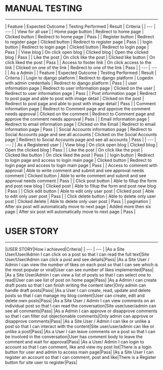 # MANUAL TESTING
***
| Feature | Expected Outcome | Testing Performed | Result | Criteria  |
| --- | --- |
| View for all use |
| Home page button | Redirect to home page | Clicked button | Redirect to home page | Pass  |
| Register button | Redirect to register page | Clicked button | Redirect to register page | Pass  |
| login button | Redirect to login page | Clicked button | Redirect to login page | Pass  |
| View blog | On click open blog | Clicked blog | Open the clicked blog | Pass  |
| Like the post | On click like the post | Clicked like button | On click liked the post | Pass  |
| Access to footer link | On click access to the link | Clicked on one of the link | Redirect to one of the link | Pass  |
| --- | --- |
| As a Admin |
| Feature | Expected Outcome | Testing Performed | Result | Criteria  |
| Login to django platform | Redirect to django platform | Logedin with admin credentials | Redirect to django platform | Pass  |
| user information page | Redirect to user information page | Clicked on the user | Redirect to user information page | Pass  |
| Post information page | Redirect to post page and able to post with image detail | Clicked on the post | Redirect to post page and able to post with image detail | Pass  |
| Comment information page | Redirect to Comment page and approve the comment needs approval | Clicked on the comment | Redirect to Comment page and approve the comment needs approval | Pass  |
| Email information page | Redirect to email information page | Clicked on the Email | Redirect to email information page | Pass  |
| Social Accounts information page | Redirect to Social Accounts page and see all accounts | Clicked on the Social Accounts page | Redirect to Social Accounts page and see all accounts | Pass  |
| --- | --- |
| As a Registered user |
| View blog | On click open blog | Clicked blog | Open the clicked blog | Pass  |
| Like the post | On click like the post | Clicked like button | On click liked the post | Pass  |
| login button | Redirect to login page and access to login main page | Clicked button | Redirect to login page and access to login main page | Pass  |
| Access to comment with approval | Able to write comment and submit and see approval needs comment | Clicked button | Able to write comment and submit and see approval needs comment | Pass  |
| Click post button | Able to fillup the form and post new blog | Clicked post | Able to fillup the form and post new blog | Pass  |
| Click edit button | Able to edit only user post | Clicked post | Able to edit only user post | Pass  |
| Click delete button | Able to delete only user post | Clicked delete | Able to delete only user post | Pass  |
| pagination | After six post will automatically move to next page | Added more then six page | After six post will automatically move to next page | Pass  |

# USER STORY
***
|USER STORY|How i achieved|Criteria|
| --- | --- |
|As a Site User/User/Admin I can click on a post so that I can read the full text|Site User/User/Admin can click a post and see details|Pass|
|As a Site User / Admin I can view the number of likes on each post so that I can see which is the most popular or viral|User can see number of likes implemented|Pass|
|As a Site User/Admin I can view a list of posts so that I can select one to read|User can see list of post on home page|Pass|
|As a Admin I can create draft posts so that I can finish writing the content later|Only admin can handle draft posts|Pass|
|As a User I can create, read, update and delete posts so that I can manage my blog content|User can create, edit and delete own posts|Pass|
|As a Site User / Admin I can view comments on an individual post so that I can read the conversation|Site user/user/admin can see all comments|Pass|
|As a Admin I can approve or disapprove comments so that I can filter out objectionable comments|Only admin can approve or disapprove comments|Pass|
|As a Site User / Admin I can like or unlike a post so that I can interact with the content|Site user/user/admin can like or unlike a post|Pass|
|As a User I can leave comments on a post so that I can be involved in the conversation|User has comment body to leave the comment and wait for approval|Pass|
|As a User/ Admin I can login to account so that I can comment, like and view my post list|There is a login button for user and admin to access main page|Pass|
|As a Site User I can register an account so that I can comment, post and like|There is a Register button for site user to register|Pass|
